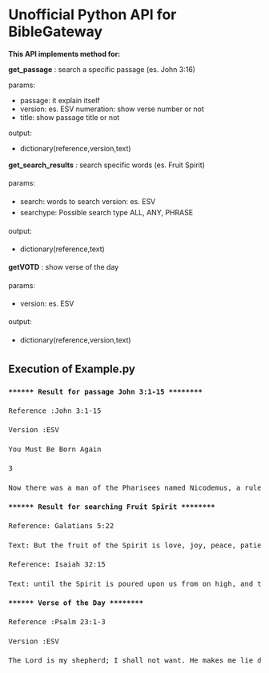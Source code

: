 <h1><strong>Unofficial Python API for BibleGateway</strong></h1>

<p><strong>This API implements method for:</strong></p>

<p><strong>get_passage</strong> : search a specific passage (es. John 3:16)</p>

<p>params:</p>

<ul>
	<li>passage: it explain itself</li>
	<li>version: es. ESV numeration: show verse number or not</li>
	<li>title: show passage title or not</li>
</ul>

<p>output:</p>

<ul>
	<li>dictionary(reference,version,text)</li>
</ul>

<p><strong>get_search_results</strong><em> :&nbsp;</em><span style="line-height: 1.6;">search specific words (es. Fruit Spirit) </span></p>

<p><span style="line-height: 1.6;">params: </span></p>

<ul>
	<li><span style="line-height: 1.6;">search: words to search version: es. ESV </span></li>
	<li><span style="line-height: 1.6;">searchype: Possible search type ALL, ANY, PHRASE </span></li>
</ul>

<p><span style="line-height: 1.6;">output: </span></p>

<ul>
	<li><span style="line-height: 1.6;">dictionary(reference,text) </span></li>
</ul>

<p><span style="line-height: 1.6;"><strong>getVOTD</strong> : show verse of the day </span></p>

<p><span style="line-height: 1.6;">params: </span></p>

<ul>
	<li><span style="line-height: 1.6;">version: es. ESV </span></li>
</ul>

<p><span style="line-height: 1.6;">output: </span></p>

<ul>
	<li><span style="line-height: 1.6;">dictionary(reference,version,text) </span></li>
</ul>

<h2><span style="line-height: 1.6;">Execution of Example.py</span></h2>

<pre>
<span style="line-height: 1.6;"><strong>****** Result for passage John 3:1-15 ******** </strong></span>

<span style="line-height: 1.6;">Reference :John 3:1-15</span>

<span style="line-height: 1.6;">Version :ESV </span>

<span style="line-height: 1.6;">You Must Be Born Again </span>

<span style="line-height: 1.6;">3 </span>

<span style="line-height: 1.6;">Now there was a man of the Pharisees named Nicodemus, a ruler of the Jews. &sup2;This man came to Jesus by night and said to him, &ldquo;Rabbi, we know that you are a teacher come from God, for no one can do these signs that you do unless God is with him.&rdquo; &sup3;Jesus answered him, &ldquo;Truly, truly, I say to you, unless one is born again he cannot see the kingdom of God.&rdquo; ⁴Nicodemus said to him, &ldquo;How can a man be born when he is old? Can he enter a second time into his mother&#39;s womb and be born?&rdquo; ⁵Jesus answered, &ldquo;Truly, truly, I say to you, unless one is born of water and the Spirit, he cannot enter the kingdom of God. ⁶That which is born of the flesh is flesh, and that which is born of the Spirit is spirit. ⁷Do not marvel that I said to you, &lsquo;You must be born again.&rsquo; ⁸The wind blows where it wishes, and you hear its sound, but you do not know where it comes from or where it goes. So it is with everyone who is born of the Spirit.&rdquo;⁹Nicodemus said to him, &ldquo;How can these things be?&rdquo; &sup1;⁰Jesus answered him, &ldquo;Are you the teacher of Israel and yet you do not understand these things? &sup1;&sup1;Truly, truly, I say to you, we speak of what we know, and bear witness to what we have seen, but you do not receive our testimony. &sup1;&sup2;If I have told you earthly things and you do not believe, how can you believe if I tell you heavenly things? &sup1;&sup3;No one has ascended into heaven except he who descended from heaven, the Son of Man. &sup1;⁴And as Moses lifted up the serpent in the wilderness, so must the Son of Man be lifted up, &sup1;⁵that whoever believes in him may have eternal life. </span>

<strong><span style="line-height: 1.6;">****** Result for searching Fruit Spirit ******** </span></strong>

<span style="line-height: 1.6;">Reference: Galatians 5:22 </span>

<span style="line-height: 1.6;">Text: But the fruit of the Spirit is love, joy, peace, patience, kindness, goodness, faithfulness, </span>

<span style="line-height: 1.6;">Reference: Isaiah 32:15</span>

<span style="line-height: 1.6;">Text: until the Spirit is poured upon us from on high, and the wilderness becomes a fruitful field, and the fruitful field is deemed a forest. </span>

<strong><span style="line-height: 1.6;">****** Verse of the Day ******** </span></strong>

<span style="line-height: 1.6;">Reference :Psalm 23:1-3 </span>

<span style="line-height: 1.6;">Version :ESV </span>

<span style="line-height: 1.6;">The Lord is my shepherd; I shall not want. He makes me lie down in green pastures. He leads me beside still waters. He restores my soul. He leads me in paths of righteousness for his name&#39;s sake.</span></pre>
